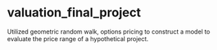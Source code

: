 # valuation_final_project
Utilized geometric random walk, options pricing to construct a model to evaluate the price range of a hypothetical project. 
